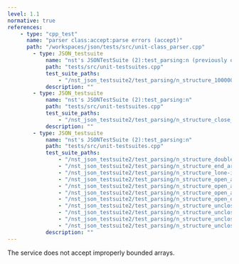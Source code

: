 ```yaml
---
level: 1.1
normative: true
references:
    - type: "cpp_test"
      name: "parser class:accept:parse errors (accept)"
      path: "/workspaces/json/tests/src/unit-class_parser.cpp"
		- type: JSON_testsuite
			name: "nst's JSONTestSuite (2):test_parsing:n (previously overflowed)"
			path: "tests/src/unit-testsuites.cpp"
			test_suite_paths:
				- "/nst_json_testsuite2/test_parsing/n_structure_100000_opening_arrays.json"
			description: ""
		- type: JSON_testsuite
			name: "nst's JSONTestSuite (2):test_parsing:n"
			path: "tests/src/unit-testsuites.cpp"
			test_suite_paths:
				- "/nst_json_testsuite2/test_parsing/n_structure_close_unopened_array.json"
			description: ""
		- type: JSON_testsuite
			name: "nst's JSONTestSuite (2):test_parsing:n"
			path: "tests/src/unit-testsuites.cpp"
			test_suite_paths:
				- "/nst_json_testsuite2/test_parsing/n_structure_double_array.json"
				- "/nst_json_testsuite2/test_parsing/n_structure_end_array.json"
				- "/nst_json_testsuite2/test_parsing/n_structure_lone-invalid-utf-8.json"
				- "/nst_json_testsuite2/test_parsing/n_structure_open_array_apostrophe.json"
				- "/nst_json_testsuite2/test_parsing/n_structure_open_array_comma.json"
				- "/nst_json_testsuite2/test_parsing/n_structure_open_array_open_object.json"
				- "/nst_json_testsuite2/test_parsing/n_structure_open_object_close_array.json"
				- "/nst_json_testsuite2/test_parsing/n_structure_unclosed_array.json"
				- "/nst_json_testsuite2/test_parsing/n_structure_unclosed_array_partial_null.json"
				- "/nst_json_testsuite2/test_parsing/n_structure_unclosed_array_unfinished_false.json"
				- "/nst_json_testsuite2/test_parsing/n_structure_unclosed_array_unfinished_true.json"
			description: ""
---
```


The service does not accept improperly bounded arrays.